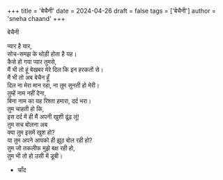 +++ 
title = 'बेचैनी' 
date = 2024-04-26 
draft = false 
tags = ['बेचैनी'] 
author = 'sneha chaand' 
+++

बेचैनी

प्यार है यार,\
सोच-समझ के थोड़ी होता है यह।\
कैसे हो गया प्यार तुमसे,\
मैं भी तो हूं बेखबर मेरे दिल कि इन हरकतों से।\
मैं भी तो अब बेचैन हूँ\
दिल ना मेरा मान रहा, ना तुम सुनती हो मेरी।\
तुम्हें नाम नहीं देना,\
बिना नाम का यह रिश्ता हमारा, दर्द भरा।\
तुम चाहती हो कि,\
इस दर्द में ही मैं अपनी खुशी ढूंढ़ लूं!\
तुम सच बोलना अब\
क्या तुम इसमें खुश हो?\
या तुम अपने आपको ही झूठ बोल रही हो?\
तुम जो तकलीफ मुझे बक्ष रही हो,\
तुम भी तो हो उसी में डूबी।

- चाँद

